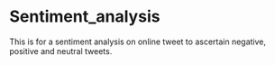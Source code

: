 # Sentiment_analysis
This is for a sentiment analysis on online tweet to ascertain negative, positive and neutral tweets. 
